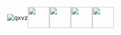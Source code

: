 <div style="display: flex; align-items: center;">
  <img src="https://github.com/user-attachments/assets/41edba29-61c0-4dee-ab90-44708c1d87b0" alt="qxvz" style="width: auto; max-width: 100px;">
  <img src="https://cdn.jsdelivr.net/gh/devicons/devicon/icons/python/python-original.svg" width="50" height="50"/>  <img src="https://cdn.jsdelivr.net/gh/devicons/devicon@latest/icons/lua/lua-original.svg" width="50" height="50">
            <img src="https://cdn.jsdelivr.net/gh/devicons/devicon@latest/icons/bash/bash-original.svg" width="50" height="50"/> 
            <img src="https://cdn.jsdelivr.net/gh/devicons/devicon@latest/icons/visualstudio/visualstudio-original.svg" width="50" height="50"/>
</div>
